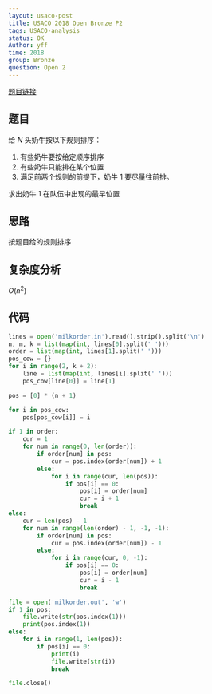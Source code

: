 ```yaml
---
layout: usaco-post
title: USACO 2018 Open Bronze P2
tags: USACO-analysis
status: OK
Author: yff
time: 2018
group: Bronze
question: Open 2
---
```




[题目链接](http://www.usaco.org/index.php?page=viewproblem2&cpid=832&lang=zh)

## 题目

给 $N$ 头奶牛按以下规则排序：
1. 有些奶牛要按给定顺序排序
2. 有些奶牛只能排在某个位置
3. 满足前两个规则的前提下，奶牛 1 要尽量往前排。

求出奶牛 1 在队伍中出现的最早位置

## 思路

按题目给的规则排序

## 复杂度分析

$O(n^2)$

## 代码

```python
lines = open('milkorder.in').read().strip().split('\n')
n, m, k = list(map(int, lines[0].split(' ')))
order = list(map(int, lines[1].split(' ')))
pos_cow = {}
for i in range(2, k + 2):
	line = list(map(int, lines[i].split(' ')))
	pos_cow[line[0]] = line[1]

pos = [0] * (n + 1)

for i in pos_cow:
	pos[pos_cow[i]] = i

if 1 in order:
	cur = 1
	for num in range(0, len(order)):
		if order[num] in pos:
			cur = pos.index(order[num]) + 1
		else:
			for i in range(cur, len(pos)):
				if pos[i] == 0:
					pos[i] = order[num]
					cur = i + 1
					break
else:
	cur = len(pos) - 1
	for num in range(len(order) - 1, -1, -1):
		if order[num] in pos:
			cur = pos.index(order[num]) - 1
		else: 
			for i in range(cur, 0, -1):
				if pos[i] == 0: 
					pos[i] = order[num] 
					cur = i - 1
					break

file = open('milkorder.out', 'w')
if 1 in pos: 
	file.write(str(pos.index(1)))
	print(pos.index(1))
else:
	for i in range(1, len(pos)):
		if pos[i] == 0:
			print(i)
			file.write(str(i))
			break

file.close()

```